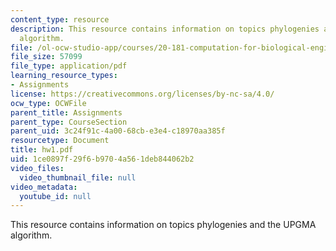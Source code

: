 ```yaml
---
content_type: resource
description: This resource contains information on topics phylogenies and the UPGMA
  algorithm.
file: /ol-ocw-studio-app/courses/20-181-computation-for-biological-engineers-fall-2006/1ce0897f29f6b9704a561deb844062b2_hw1.pdf
file_size: 57099
file_type: application/pdf
learning_resource_types:
- Assignments
license: https://creativecommons.org/licenses/by-nc-sa/4.0/
ocw_type: OCWFile
parent_title: Assignments
parent_type: CourseSection
parent_uid: 3c24f91c-4a00-68cb-e3e4-c18970aa385f
resourcetype: Document
title: hw1.pdf
uid: 1ce0897f-29f6-b970-4a56-1deb844062b2
video_files:
  video_thumbnail_file: null
video_metadata:
  youtube_id: null
---
```

This resource contains information on topics phylogenies and the UPGMA algorithm.